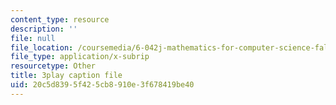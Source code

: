 ```yaml
---
content_type: resource
description: ''
file: null
file_location: /coursemedia/6-042j-mathematics-for-computer-science-fall-2010/20c5d8395f425cb8910e3f678419be40_NuY7szYSXSw.vtt
file_type: application/x-subrip
resourcetype: Other
title: 3play caption file
uid: 20c5d839-5f42-5cb8-910e-3f678419be40
---
```

